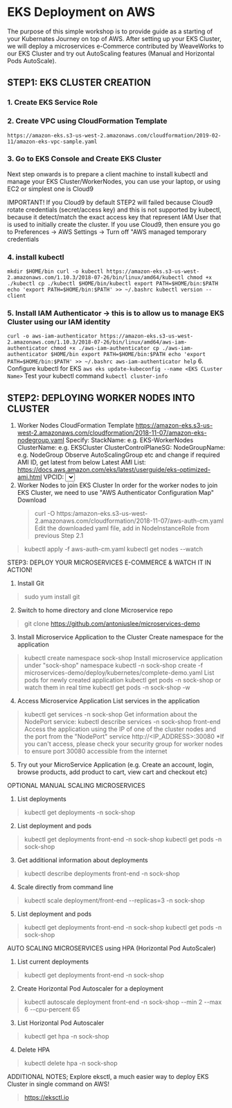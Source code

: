 # EKS Deployment on AWS
The purpose of this simple workshop is to provide guide as a starting of your Kubernates Journey on top of AWS.
After setting up your EKS Cluster, we will deploy a microservices e-Commerce contributed by WeaveWorks to our EKS Cluster 
and try out AutoScaling features (Manual and Horizontal Pods AutoScale).

## STEP1: EKS CLUSTER CREATION
### 1. Create EKS Service Role
### 2. Create VPC using CloudFormation Template
  `https://amazon-eks.s3-us-west-2.amazonaws.com/cloudformation/2019-02-11/amazon-eks-vpc-sample.yaml`
### 3. Go to EKS Console and Create EKS Cluster

Next step onwards is to prepare a client machine to install kubectl and manage your EKS Cluster/WorkerNodes, 
you can use your laptop, or using EC2 or simplest one is Cloud9

IMPORTANT! If you Cloud9 by default STEP2 will failed because Cloud9 rotate credentials (secret/access key) 
and this is not supported by kubectl, because it detect/match the exact access key that represent 
IAM User that is used to initially create the cluster.
If you use Cloud9, then ensure you go to Preferences -> AWS Settings -> Turn off "AWS managed temporary credentials

### 4. install kubectl
   `mkdir $HOME/bin
   curl -o kubectl https://amazon-eks.s3-us-west-2.amazonaws.com/1.10.3/2018-07-26/bin/linux/amd64/kubectl
   chmod +x ./kubectl
   cp ./kubectl $HOME/bin/kubectl
   export PATH=$HOME/bin:$PATH
   echo 'export PATH=$HOME/bin:$PATH' >> ~/.bashrc
   kubectl version --client`
### 5. Install IAM Authenticator -> this is to allow us to manage EKS Cluster using our IAM identity
   `curl -o aws-iam-authenticator https://amazon-eks.s3-us-west-2.amazonaws.com/1.10.3/2018-07-26/bin/linux/amd64/aws-iam-authenticator
   chmod +x ./aws-iam-authenticator
   cp ./aws-iam-authenticator $HOME/bin
   export PATH=$HOME/bin:$PATH
   echo 'export PATH=$HOME/bin:$PATH' >> ~/.bashrc
   aws-iam-authenticator help`
6. Configure kubectl for EKS
   `aws eks update-kubeconfig --name <EKS CLuster Name>`
  Test your kubectl command
   `kubectl cluster-info`

## STEP2: DEPLOYING WORKER NODES INTO CLUSTER
1. Worker Nodes CloudFormation Template
  https://amazon-eks.s3-us-west-2.amazonaws.com/cloudformation/2018-11-07/amazon-eks-nodegroup.yaml
  Specify:
    StackName: e.g. EKS-WorkerNodes
    ClusterName: e.g. EKSCluster
    ClusterControlPlaneSG: <find EKS-VPC-ControlPlaneSecurityGroup>
    NodeGroupName: e.g. NodeGroup
    Observe AutoScalingGroup etc and change if required
    AMI ID, get latest from below
      Latest AMI List:
      https://docs.aws.amazon.com/eks/latest/userguide/eks-optimized-ami.html
    VPCID: <Select VPC created using CloudFormation Template in STEP1.2>
    Subnets: <Select all 3 "EKS-VPC" available subnets created using CloudFormation Template in STEP1.2>
    KeyName: EC2KeyPair to SSH to the node
  Proceed with Stack creation, once completed, go to "Output" and get "NodeInstanceRole" ARN for next step
2. Worker Nodes to join EKS Cluster
  In order for the worker nodes to join EKS Cluster, we need to use "AWS Authenticator Configuration Map"
  Download
    > curl -O https:/amazon-eks.s3-us-west-2.amazonaws.com/cloudformation/2018-11-07/aws-auth-cm.yaml
  Edit the downloaded yaml file, add in NodeInstanceRole from previous Step 2.1
  > kubectl apply -f aws-auth-cm.yaml
  > kubectl get nodes --watch

STEP3: DEPLOY YOUR MICROSERVICES E-COMMERCE & WATCH IT IN ACTION!
1. Install Git
  > sudo yum install git
2. Switch to home directory and clone Microservice repo
  > git clone https://github.com/antoniuslee/microservices-demo
3. Install Microservice Application to the Cluster
  Create namespace for the application
  > kubectl create namespace sock-shop
  Install microservice application under "sock-shop" namespace
  > kubectl -n sock-shop create -f microservices-demo/deploy/kubernetes/complete-demo.yaml
  List pods for newly created application
  > kubectl get pods -n sock-shop
  or watch them in real time
  > kubectl get pods -n sock-shop -w
4. Access Microservice Application
  List services in the application
  > kubectl get services -n sock-shop
  Get information about the NodePort service:
  > kubectl describe services -n sock-shop front-end
  Access the application using the IP of one of the cluster nodes and the port from the "NodePort" service
  > http://<IP_ADDRESS>:30080
  *If you can't access, please check your security group for worker nodes to ensure port 30080 accessible from the internet
5. Try out your MicroService Application (e.g. Create an account, login, browse products, add product to cart, view cart and checkout etc)

OPTIONAL
MANUAL SCALING MICROSERVICES
1. List deployments
  > kubectl get deployments -n sock-shop
2. List deployment and pods
  > kubectl get deployments front-end -n sock-shop
  > kubectl get pods -n sock-shop
3. Get additional information about deployments
  > kubectl describe deployments front-end -n sock-shop
4. Scale directly from command line
  > kubectl scale deployment/front-end --replicas=3 -n sock-shop
5. List deployment and pods
  > kubectl get deployments front-end -n sock-shop
  > kubectl get pods -n sock-shop

AUTO SCALING MICROSERVICES using HPA (Horizontal Pod AutoScaler)
1. List current deployments
  > kubectl get deployments front-end -n sock-shop
2. Create Horizontal Pod Autoscaler for a deployment
  > kubectl autoscale deployment front-end -n sock-shop --min 2 --max 6 --cpu-percent 65
3. List Horizontal Pod Autoscaler
  > kubectl get hpa -n sock-shop
4. Delete HPA
  > kubectl delete hpa -n sock-shop <HPA>
  
  
ADDITIONAL NOTES;
Explore eksctl, a much easier way to deploy EKS Cluster in single command on AWS!
> https://eksctl.io

